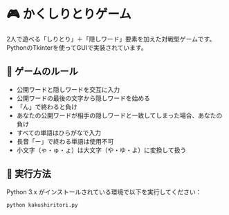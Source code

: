 # 🎮 かくしりとりゲーム

2人で遊べる「しりとり」＋「隠しワード」要素を加えた対戦型ゲームです。PythonのTkinterを使ってGUIで実装されています。

## 🧩 ゲームのルール

- 公開ワードと隠しワードを交互に入力
- 公開ワードの最後の文字から隠しワードを始める
- 「ん」で終わると負け
- あなたの公開ワードが相手の隠しワードと一致してしまった場合、あなたの負け
- すべての単語はひらがなで入力
- 長音「ー」で終わる単語は使用不可
- 小文字（ゃ・ゅ・ょ）は大文字（や・ゆ・よ）に変換して扱う

## 🚀 実行方法

Python 3.x がインストールされている環境で以下を実行してください：

```bash
python kakushiritori.py
